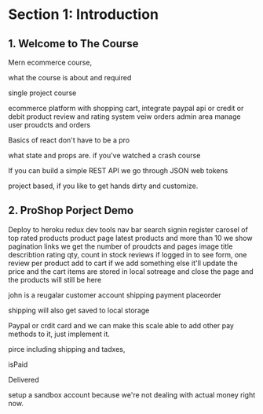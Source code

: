 # Section 1: Introduction



## 1. Welcome to The Course 


Mern ecommerce course,


what the course is about and required 

single project course

ecommerce platform with shopping cart, integrate paypal api or credit or debit
product review and rating system
veiw orders admin area manage user proudcts and orders



Basics of react don't have to be a pro

what state and props are. if you've watched a crash course


If you can build a simple REST API we go through JSON web tokens


project based, if you like to get hands dirty and customize.



## 2. ProShop Porject Demo

Deploy to heroku
redux dev tools
nav bar
search
signin
register
carosel of top rated products
product page
latest products and more than 10 we show pagination links
we get the number of proudcts and pages 
image title
describtion
rating
qty, count in stock 
reviews
if logged in to see form, one review per product
add to cart
if we add something else
it'll update the price and 
the cart items are stored in local sotreage and close the page and the products will still be here

john is a reugalar customer account
shipping payment placeorder

shipping will also get saved to local storage

Paypal or crdit card and we can make this scale able to add other pay methods to it,
just implement it.

pirce including shipping and tadxes,

isPaid

Delivered

setup a sandbox account because we're not dealing with actual money right now.



